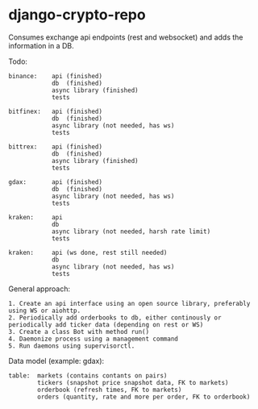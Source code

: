 # django-crypto-repo
Consumes exchange api endpoints (rest and websocket) and adds
the information in a DB.

Todo:
    
    binance:    api (finished)
                db  (finished)
                async library (finished)
                tests
    
    bitfinex:   api (finished)
                db  (finished)
                async library (not needed, has ws)
                tests
    
    bittrex:    api (finished)
                db  (finished)
                async library (finished)
                tests
                
    gdax:       api (finished)
                db  (finished)
                async library (not needed, has ws)
                tests
    
    kraken:     api 
                db 
                async library (not needed, harsh rate limit)
                tests
                
    kraken:     api (ws done, rest still needed)
                db 
                async library (not needed, has ws)
                tests
                
General approach:

    1. Create an api interface using an open source library, preferably using WS or aiohttp.
    2. Periodically add orderbooks to db, either continously or periodically add ticker data (depending on rest or WS)
    3. Create a class Bot with method run()
    4. Daemonize process using a management command
    5. Run daemons using supervisorctl.
    
Data model (example: gdax):

    table:  markets (contains contants on pairs)                      
            tickers (snapshot price snapshot data, FK to markets)
            orderbook (refresh times, FK to markets)
            orders (quantity, rate and more per order, FK to orderbook)